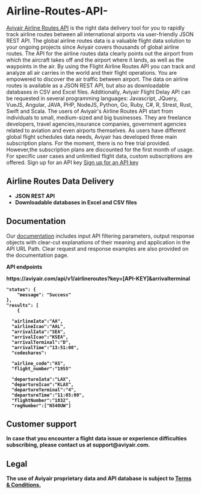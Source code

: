 # Airline-Routes-API-
<a href="https://aviyair.com/airline-routes-api/" rel="nofollow"> Aviyair Airline Routes API</a> is the right data delivery tool for you to rapidly track airline routes between all international airports via user-friendly JSON REST API. The global airline routes data is a valuable flight data solution to your ongoing projects since Aviyair covers thousands of global airline routes. The API for the airline routes data clearly points out the airport from which the aircraft takes off and the airport where it lands, as well as the waypoints in the air. By using the Flight  Airline Routes API you can track and analyze all air carries in the world and their flight operations. You are empowered to discover the air traffic between airport. The data on airline routes is available as a JSON REST API, but also as downloadable databases in CSV and Excel files. Additionally, Aviyair Flight Delay API can be requested in several programming languages: Javascript, JQuery, VueJS, Angular, JAVA, PHP, NodeJS, Python, Go, Ruby, C#, R, Strest, Rust, Swift and Scala. The users of Aviyair's Airline Routes API start from individuals to small, medium-sized and big businesses. They are freelance developers, travel agencies,insurance companies, government agencies related to aviation and even airports themselves. As users have different global flight schedules data needs, Aviyair has developed three main subscription plans. For the moment, there is no free trial provided. However,the subscription plans are discounted for the first month of usage. For specific user cases and unlimitied flight data, custom subscriptions are offered. Sign up for an API key <a href="https://aviyair.com/pricing-subscription-plans/" rel="nofollow"> Sign up for an API key</a> 

<h2> Airline Routes Data Delivery</h2>
<ul>
 	<li><strong>JSON REST API</strong></li>
 	<li><strong>Downloadable databases in Excel and CSV files </strong></li>
</ul>

<h2>Documentation</h2>

Our <a href="https://aviyair.com/documentation/" rel="nofollow">documentation</a> includes input API filtering parameters, output response objects with clear-cut explanations of their meaning and application in the API URL Path. Clear request and response examples are also provided on the documentation page.

<p><strong>API endpoints<p>
https://aviyair.com/api/v1/airlineroutes?key=[API-KEY]&arrivalterminal

    "status": {
        "message": "Success"
    },
    "results": [
        {
         
      "airlineIata":"AA",
      "airlineIcao":"AAL",
      "arrivalIata":"SEA",
      "arrivalIcao":"KSEA",
      "arrivalTerminal":"D",
      "arrivalTime":"13:51:00",
      "codeshares":

      "airline_code":"AS",
      "flight_number":"1955"

      "departureIata":"LAX",
      "departureIcao":"KLAX",
      "departureTerminal":"4",
      "departureTime":"11:05:00",
      "flightNumber":"1832",
      "regNumber":["N540UW"]

<h2>Customer support</h2>
In case that you encounter a flight data issue or experience difficulties subscribing, please contact us at support@aviyair.com.

<h2>Legal</h2>
<p> The use of Aviyair proprietary data and API database is subject to  <a href="https://aviyair.com/terms-and-conditions/"> Terms &amp; Conditions.</a></p>




























